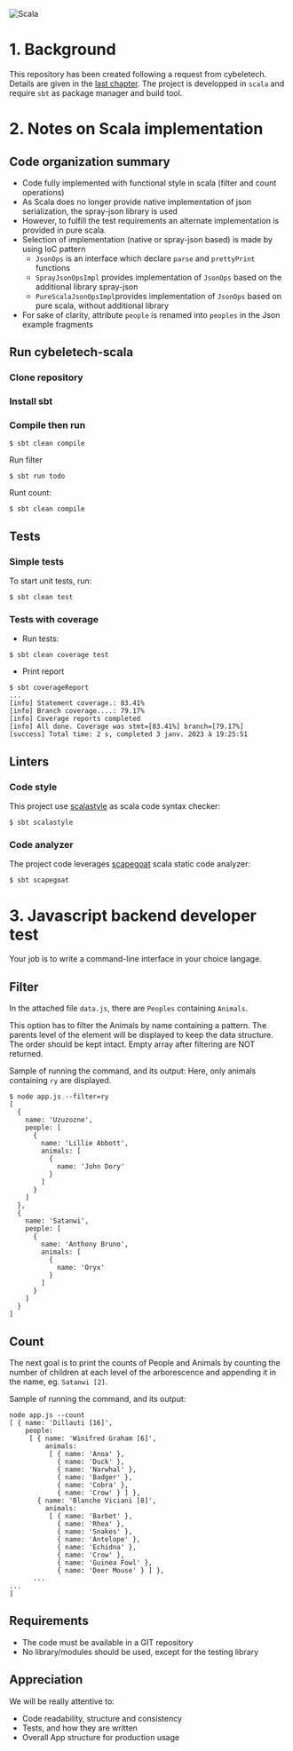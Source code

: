 ![Scala](https://img.shields.io/badge/scala-%23DC322F.svg?style=for-the-badge&logo=scala&logoColor=white)

# 1. Background

This repository has been created following a request from cybeletech. Details are given in the [last chapter](#request).
The project is developped in `scala` and require `sbt` as package manager and build tool.

# 2. Notes on Scala implementation

## Code organization summary

- Code fully implemented with functional style in scala (filter and count operations)
- As Scala does no longer provide native implementation of json serialization, the spray-json library is used
- However, to fulfill the test requirements an alternate implementation is provided in pure scala. 
- Selection of implementation (native or spray-json based) is made by using IoC pattern
  * `JsonOps` is an interface which declare `parse` and `prettyPrint` functions
  * `SprayJsonOpsImpl` provides implementation of `JsonOps` based on the additional library spray-json
  * `PureScalaJsonOpsImpl`provides implementation of `JsonOps` based on pure scala, without additional library
- For sake of clarity, attribute `people` is renamed into `peoples` in the Json example fragments

## Run cybeletech-scala

### Clone repository

### Install sbt

### Compile then run
```shell script
$ sbt clean compile
```
Run filter
```shell script
$ sbt run todo
```
Runt count:
```shell script
$ sbt clean compile
```

## Tests

### Simple tests
To start unit tests, run:
```shell script
$ sbt clean test
```

### Tests with coverage
- Run tests:
```shell script
$ sbt clean coverage test
```
- Print report
```shell script
$ sbt coverageReport
...
[info] Statement coverage.: 83.41%
[info] Branch coverage....: 79.17%
[info] Coverage reports completed
[info] All done. Coverage was stmt=[83.41%] branch=[79.17%]
[success] Total time: 2 s, completed 3 janv. 2023 à 19:25:51
```

## Linters

### Code style
This project use [scalastyle](http://www.scalastyle.org) as scala code syntax checker:
```shell script
$ sbt scalastyle
```

### Code analyzer
The project code leverages [scapegoat](https://github.com/scapegoat-scala/scapegoat) scala static code analyzer:
```shell script
$ sbt scapegoat
```





# <a name="request"></a> 3. Javascript backend developer test

Your job is to write a command-line interface in your choice langage.

## Filter
In the attached file `data.js`, there are `Peoples` containing `Animals`.

This option has to filter the Animals by name containing a pattern. The parents level of the element will be displayed to keep the data structure. The order should be kept intact.
Empty array after filtering are NOT returned.

Sample of running the command, and its output:
Here, only animals containing `ry` are displayed.

```shell script
$ node app.js --filter=ry
[
  {
    name: 'Uzuzozne',
    people: [
      {
        name: 'Lillie Abbott',
        animals: [
          {
            name: 'John Dory'
          }
        ]
      }
    ]
  },
  {
    name: 'Satanwi',
    people: [
      {
        name: 'Anthony Bruno',
        animals: [
          {
            name: 'Oryx'
          }
        ]
      }
    ]
  }
]
```

## Count

The next goal is to print the counts of People and Animals by counting the number of children at each level of the arborescence and appending it in the name, eg. `Satanwi [2]`.

Sample of running the command, and its output:

```shell script
node app.js --count
[ { name: 'Dillauti [16]',
    people:
     [ { name: 'Winifred Graham [6]',
         animals:
          [ { name: 'Anoa' },
            { name: 'Duck' },
            { name: 'Narwhal' },
            { name: 'Badger' },
            { name: 'Cobra' },
            { name: 'Crow' } ] },
       { name: 'Blanche Viciani [8]',
         animals:
          [ { name: 'Barbet' },
            { name: 'Rhea' },
            { name: 'Snakes' },
            { name: 'Antelope' },
            { name: 'Echidna' },
            { name: 'Crow' },
            { name: 'Guinea Fowl' },
            { name: 'Deer Mouse' } ] },
      ...
...
]
```

## Requirements

- The code must be available in a GIT repository
- No library/modules should be used, except for the testing library

## Appreciation

We will be really attentive to:

- Code readability, structure and consistency
- Tests, and how they are written
- Overall App structure for production usage
